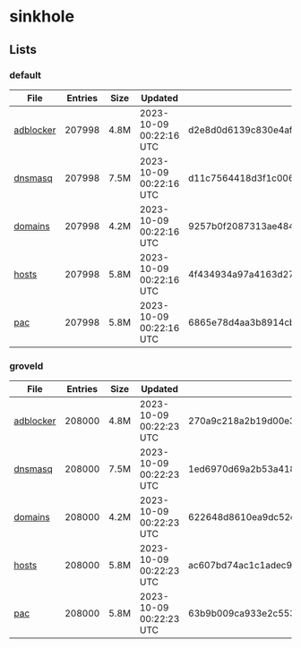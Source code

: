 # sinkhole

## Lists

### default

|File|Entries|Size|Updated|Hash|
|-|-|-|-|-|
|[adblocker](https://raw.githubusercontent.com/groveld/sinkhole/lists/default/adblocker.txt)|207998|4.8M|2023-10-09 00:22:16 UTC|d2e8d0d6139c830e4afb44c4f87ee14896658f9a66b85ef1bfd9dd0c6083f0e3|
|[dnsmasq](https://raw.githubusercontent.com/groveld/sinkhole/lists/default/dnsmasq.txt)|207998|7.5M|2023-10-09 00:22:16 UTC|d11c7564418d3f1c006db08fb68a1e7b419f33511cc52716e23d9fa231a04dd3|
|[domains](https://raw.githubusercontent.com/groveld/sinkhole/lists/default/domains.txt)|207998|4.2M|2023-10-09 00:22:16 UTC|9257b0f2087313ae484222cc05da470e9b3fa7848ea6eb4748acf27965963917|
|[hosts](https://raw.githubusercontent.com/groveld/sinkhole/lists/default/hosts.txt)|207998|5.8M|2023-10-09 00:22:16 UTC|4f434934a97a4163d27f51161b11f55930aaf0326e7a2c3fdb6dfe4cf6cd3c90|
|[pac](https://raw.githubusercontent.com/groveld/sinkhole/lists/default/pac.txt)|207998|5.8M|2023-10-09 00:22:16 UTC|6865e78d4aa3b8914cb362f94bfc35732ef9e653b89a9bb9a7fd9810266a80b5|

### groveld

|File|Entries|Size|Updated|Hash|
|-|-|-|-|-|
|[adblocker](https://raw.githubusercontent.com/groveld/sinkhole/lists/groveld/adblocker.txt)|208000|4.8M|2023-10-09 00:22:23 UTC|270a9c218a2b19d00e3f9a3e8d324efb2001d6cbe34a8b66cc42321e1bcd62ff|
|[dnsmasq](https://raw.githubusercontent.com/groveld/sinkhole/lists/groveld/dnsmasq.txt)|208000|7.5M|2023-10-09 00:22:23 UTC|1ed6970d69a2b53a41858135e2ab90603e5d15963abfe446eb9437e8cbba9c2b|
|[domains](https://raw.githubusercontent.com/groveld/sinkhole/lists/groveld/domains.txt)|208000|4.2M|2023-10-09 00:22:23 UTC|622648d8610ea9dc52c115bddbcc5556921754c88c6330bbd7509dd40159c346|
|[hosts](https://raw.githubusercontent.com/groveld/sinkhole/lists/groveld/hosts.txt)|208000|5.8M|2023-10-09 00:22:23 UTC|ac607bd74ac1c1adec95719d8b6df3f816f29166d41cd69ffdea8f893b404651|
|[pac](https://raw.githubusercontent.com/groveld/sinkhole/lists/groveld/pac.txt)|208000|5.8M|2023-10-09 00:22:23 UTC|63b9b009ca933e2c5533c0d08e280f19fda074a3fdfe807c768095d58a8801ad|
